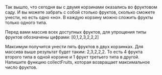 Так вышло, что сегодня вы с двумя корзинами оказались во фруктовом саду. И вы можете забрать с собой столько фруктов, сколько сможете унести, но есть одно «но». В каждую корзину можно сложить фрукты только одного типа.

Перед вами массив всех доступных фруктов, для упрощения типы фруктов обозначены цифрами: [0,1,2,3,2,2,2] 

Максимум получится унести пять фруктов в двух корзинках. Для массива выше результат будет таким: 2,3,2,2,2. То есть 4 фрукта второго типа в одной корзине и 1 фрукт третьего типа в другой.
Напишите функцию collectFruits, которая возвращает максимальное число фруктов.